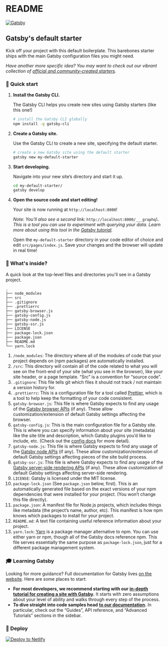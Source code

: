 # README

 [![Gatsby](https://www.gatsbyjs.org/monogram.svg)](https://www.gatsbyjs.org)

##  Gatsby's default starter

Kick off your project with this default boilerplate. This barebones starter ships with the main Gatsby configuration files you might need.

_Have another more specific idea? You may want to check out our vibrant collection of_ [_official and community-created starters_](https://www.gatsbyjs.org/docs/gatsby-starters/)_._

### 🚀 Quick start

1. **Install the Gatsby CLI.**

   The Gatsby CLI helps you create new sites using Gatsby starters \(like this one!\)

   ```bash
   # install the Gatsby CLI globally
   npm install -g gatsby-cli
   ```

2. **Create a Gatsby site.**

   Use the Gatsby CLI to create a new site, specifying the default starter.

   ```bash
   # create a new Gatsby site using the default starter
   gatsby new my-default-starter
   ```

3. **Start developing.**

   Navigate into your new site’s directory and start it up.

   ```bash
   cd my-default-starter/
   gatsby develop
   ```

4. **Open the source code and start editing!**

   Your site is now running at `http://localhost:8000`!

   _Note: You'll also see a second link:_ `http://localhost:8000/___graphql`_. This is a tool you can use to experiment with querying your data. Learn more about using this tool in the_ [_Gatsby tutorial_](https://www.gatsbyjs.org/tutorial/part-five/#introducing-graphiql)_._

   Open the `my-default-starter` directory in your code editor of choice and edit `src/pages/index.js`. Save your changes and the browser will update in real time!

### 🧐 What's inside?

A quick look at the top-level files and directories you'll see in a Gatsby project.

```text
.
├── node_modules
├── src
├── .gitignore
├── .prettierrc
├── gatsby-browser.js
├── gatsby-config.js
├── gatsby-node.js
├── gatsby-ssr.js
├── LICENSE
├── package-lock.json
├── package.json
├── README.md
└── yarn.lock
```

1. `/node_modules`: The directory where all of the modules of code that your project depends on \(npm packages\) are automatically installed.
2. `/src`: This directory will contain all of the code related to what you will see on the front-end of your site \(what you see in the browser\), like your site header, or a page template. “Src” is a convention for “source code”.
3. `.gitignore`: This file tells git which files it should not track / not maintain a version history for.
4. `.prettierrc`: This is a configuration file for a tool called [Prettier](https://prettier.io/), which is a tool to help keep the formatting of your code consistent.
5. `gatsby-browser.js`: This file is where Gatsby expects to find any usage of the [Gatsby browser APIs](https://www.gatsbyjs.org/docs/browser-apis/) \(if any\). These allow customization/extension of default Gatsby settings affecting the browser.
6. `gatsby-config.js`: This is the main configuration file for a Gatsby site. This is where you can specify information about your site \(metadata\) like the site title and description, which Gatsby plugins you’d like to include, etc. \(Check out the [config docs](https://www.gatsbyjs.org/docs/gatsby-config/) for more detail\).
7. `gatsby-node.js`: This file is where Gatsby expects to find any usage of the [Gatsby node APIs](https://www.gatsbyjs.org/docs/node-apis/) \(if any\). These allow customization/extension of default Gatsby settings affecting pieces of the site build process.
8. `gatsby-ssr.js`: This file is where Gatsby expects to find any usage of the [Gatsby server-side rendering APIs](https://www.gatsbyjs.org/docs/ssr-apis/) \(if any\). These allow customization of default Gatsby settings affecting server-side rendering.
9. `LICENSE`: Gatsby is licensed under the MIT license.
10. `package-lock.json` \(See `package.json` below, first\). This is an automatically generated file based on the exact versions of your npm dependencies that were installed for your project. \(You won’t change this file directly\).
11. `package.json`: A manifest file for Node.js projects, which includes things like metadata \(the project’s name, author, etc\). This manifest is how npm knows which packages to install for your project.
12. `README.md`: A text file containing useful reference information about your project.
13. `yarn.lock`: [Yarn](https://yarnpkg.com/) is a package manager alternative to npm. You can use either yarn or npm, though all of the Gatsby docs reference npm. This file serves essentially the same purpose as `package-lock.json`, just for a different package management system.

### 🎓 Learning Gatsby

Looking for more guidance? Full documentation for Gatsby lives [on the website](https://www.gatsbyjs.org/). Here are some places to start:

* **For most developers, we recommend starting with our** [**in-depth tutorial for creating a site with Gatsby**](https://www.gatsbyjs.org/tutorial/)**.** It starts with zero assumptions about your level of ability and walks through every step of the process.
* **To dive straight into code samples head** [**to our documentation**](https://www.gatsbyjs.org/docs/)**.** In particular, check out the “Guides”, API reference, and “Advanced Tutorials” sections in the sidebar.

### 💫 Deploy

[![Deploy to Netlify](https://www.netlify.com/img/deploy/button.svg)](https://app.netlify.com/start/deploy?repository=https://github.com/gatsbyjs/gatsby-starter-default)

